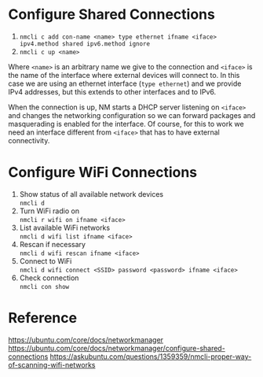 # Configure Shared Connections
1. `nmcli c add con-name <name> type ethernet ifname <iface> ipv4.method shared ipv6.method ignore`
2. `nmcli c up <name>`

Where `<name>` is an arbitrary name we give to the connection and `<iface>` is the name of the interface where external devices will connect to. In this case we are using an ethernet interface (`type ethernet`) and we provide IPv4 addresses, but this extends to other interfaces and to IPv6.

When the connection is up, NM starts a DHCP server listening on `<iface>` and changes the networking configuration so we can forward packages and masquerading is enabled for the interface. Of course, for this to work we need an interface different from `<iface>` that has to have external connectivity.

# Configure WiFi Connections
1. Show status of all available network devices <br>
`nmcli d` <br>
2. Turn WiFi radio on <br>
`nmcli r wifi on ifname <iface>` <br>
3. List available WiFi networks <br>
`nmcli d wifi list ifname <iface>` <br>
4. Rescan if necessary <br>
`nmcli d wifi rescan ifname <iface>` <br>
5. Connect to WiFi <br>
`nmcli d wifi connect <SSID> password <password> ifname <iface>` <br>
6. Check connection <br>
`nmcli con show` <br>

# Reference
https://ubuntu.com/core/docs/networkmanager  
https://ubuntu.com/core/docs/networkmanager/configure-shared-connections
https://askubuntu.com/questions/1359359/nmcli-proper-way-of-scanning-wifi-networks
